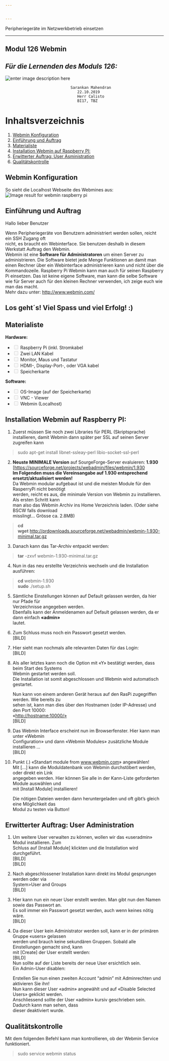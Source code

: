 ```yaml
---


---
```


<p>Peripheriegeräte im Netzwerkbetrieb einsetzen</p>
<hr>
<h2 id="modul-126-webmin">Modul 126 Webmin</h2>
<h2 id="für-die-lernenden-des-moduls-126"><em>Für die Lernenden des Moduls 126:</em></h2>
<p><img src="https://thebroodle.com/wp-content/uploads/2017/06/Webmin-in-Raspberry-Pi.jpg" alt="enter image description here"></p>
<pre><code>								Sarankan Mahendran
								22.10.2019
								Herr Calisto
								BI17, TBZ
</code></pre>
<h1 id="inhaltsverzeichnis">Inhaltsverzeichnis</h1>
<ol>
<li><a href="#example">Webmin Konfiguration</a></li>
<li><a href="#example2">Einführung und Auftrag</a></li>
<li><a href="#example3">Materialiste</a></li>
<li><a href="#example4">Installation Webmin auf Raspberry PI:</a></li>
<li><a href="#example5">Erwitterter Auftrag: User Asministration</a></li>
<li><a href="example6">Qualitätskontrolle</a></li>
</ol>
<h2 id="webmin-konfiguration">Webmin Konfiguration</h2>
<p>So sieht die Localhost Webseite des Webmines aus:<br>
<img src="https://cdn.instructables.com/F8G/938I/IBAAKZK3/F8G938IIBAAKZK3.LARGE.jpg?auto=webp&amp;&amp;frame=1&amp;width=1024&amp;fit=bounds" alt="Image result for webmin raspberry pi"></p>
<h2 id="einführung-und-auftrag">Einführung und Auftrag</h2>
<p>Hallo lieber Benutzer</p>
<p>Wenn Peripheriegeräte von Benutzern administriert werden sollen, reicht ein SSH Zugang oft<br>
nicht, es braucht ein Webinterface. Sie benutzen deshalb in diesem Werkstatt Auftrag den Webmin.<br>
Webmin ist eine <strong>Software für Administratoren</strong> um einen Server zu administrieren. Die Software bietet jede Menge Funktionen an damit man einen Rechner über ein Webinterface administrieren kann und nicht über die Kommandozeile. Raspberry Pi Webmin kann man auch für seinen Raspberry Pi einsetzen. Das ist keine eigene Software, man kann die selbe Software wie für Server auch für den kleinen Rechner verwenden, ich zeige euch wie man das macht.<br>
Mehr dazu unter: <a href="http://www.webmin.com/">http://www.webmin.com/</a></p>
<h2 id="los-geht´s-viel-spass-und-viel-erfolg-">Los geht´s! Viel Spass und viel Erfolg! :)</h2>
<h2 id="materialiste">Materialiste</h2>
<p><strong>Hardware:</strong></p>
<ul>
<li class="task-list-item"><input type="checkbox" class="task-list-item-checkbox" disabled=""> Raspberry Pi (inkl. Stromkabel</li>
<li class="task-list-item"><input type="checkbox" class="task-list-item-checkbox" disabled=""> Zwei LAN Kabel</li>
<li class="task-list-item"><input type="checkbox" class="task-list-item-checkbox" disabled=""> Monitor, Maus und Tastatur</li>
<li class="task-list-item"><input type="checkbox" class="task-list-item-checkbox" disabled=""> HDMI-, Display-Port-, oder VGA kabel</li>
<li class="task-list-item"><input type="checkbox" class="task-list-item-checkbox" disabled=""> Speicherkarte</li>
</ul>
<p><strong>Software:</strong></p>
<ul>
<li class="task-list-item"><input type="checkbox" class="task-list-item-checkbox" disabled=""> OS-Image (auf der Speicherkarte)</li>
<li class="task-list-item"><input type="checkbox" class="task-list-item-checkbox" disabled=""> VNC - Viewer</li>
<li class="task-list-item"><input type="checkbox" class="task-list-item-checkbox" disabled=""> Webmin (Localhost)</li>
</ul>
<h2 id="installation-webmin-auf-raspberry-pi">Installation Webmin auf Raspberry PI:</h2>
<ol>
<li>Zuerst müssen Sie noch zwei Libraries für PERL (Skriptsprache) installieren, damit Webmin dann später per SSL auf seinen Server zugreifen kann</li>
</ol>
<blockquote>
<p>sudo apt-get install libnet-ssleay-perl libio-socket-ssl-perl</p>
</blockquote>
<ol start="2">
<li><strong>Neuste MINIMALE Version</strong> auf SourgeForge-Server evaluieren: <strong>1.930</strong><br>
[<a href="https://sourceforge.net/projects/webadmin/files/webmin/1.930">https://sourceforge.net/projects/webadmin/files/webmin/1.930</a><br>
<strong>Im Folgenden muss die Vereinsangabe auf 1.930 entsprechend ersetzt/aktualisiert werden!</strong><br>
Da Webmin modular aufgebaut ist und die meisten Module für den RasperryPi nicht benötigt<br>
werden, reicht es aus, die minimale Version von Webmin zu installieren. Als ersten Schritt kann<br>
man also das Webmin Archiv ins Home Verzeichnis laden. (Oder siehe BSCW falls download<br>
misslingt… Grösse ca. 2.8MB)</li>
</ol>
<blockquote>
<p><strong>cd</strong><br>
<strong>wget</strong> <a href="http://prdownloads.sourceforge.net/webadmin/webmin-1.930-minimal.tar.gz">http://prdownloads.sourceforge.net/webadmin/webmin-1.930-minimal.tar.gz</a></p>
</blockquote>
<ol start="3">
<li>Danach kann das Tar-Archiv entpackt werden:</li>
</ol>
<blockquote>
<p><strong>tar</strong> -zxvf webmin-1.930-minimal.tar.gz</p>
</blockquote>
<ol start="4">
<li>Nun in das neu erstellte Verzeichnis wechseln und die Installation ausführen:</li>
</ol>
<blockquote>
<p><strong>cd</strong> webmin-1.930<br>
<strong>sudo</strong> ./setup.sh</p>
</blockquote>
<ol start="5">
<li>
<p>Sämtliche Einstellungen können auf Default gelassen werden, da hier nur Pfade für<br>
Verzeichnisse angegeben werden.<br>
Ebenfalls kann der Anmeldenamen auf Default gelassen werden, da er dann einfach <strong>«admin»</strong><br>
lautet.<br>
<img src="images%5C1.png" alt=""></p>
</li>
<li>
<p>Zum Schluss muss noch ein Passwort gesetzt werden.<br>
[BILD]</p>
</li>
<li>
<p>Hier sieht man nochmals alle relevanten Daten für das Login:<br>
[BILD]</p>
</li>
<li>
<p>Als aller letztes kann noch die Option mit «Y» bestätigt werden, dass beim Start des Systems<br>
Webmin gestartet werden soll.<br>
Die Installation ist somit abgeschlossen und Webmin wird automatisch gestartet.</p>
<p>Nun kann von einem anderen Gerät heraus auf den RasPi zugegriffen werden. Wie bereits zu<br>
sehen ist, kann man dies über den Hostnamen (oder IP-Adresse) und den Port 10000:<br>
«<a href="http://hostname:10000/%C2%BB">http://hostname:10000/»</a><br>
[BILD]</p>
</li>
<li>
<p>Das Webmin Interface erscheint nun im Browserfenster. Hier kann man unter «Webmin<br>
Configuration» und dann «Webmin Modules» zusätzliche Module installieren …<br>
[BILD]</p>
</li>
<li>
<p>Punkt (.) «Standart module from <a href="http://www.webmin.com">www.webmin.com</a>» angewählen!<br>
Mit […] kann die Moduldatenbank von Webmin durchstöbert werden, oder direkt ein Link<br>
angegeben werden. Hier können Sie alle in der Kann-Liste geforderten Module auswählen und<br>
mit [Install Module] installieren!</p>
<p>Die nötigen Dateien werden dann heruntergeladen und oft gibt’s gleich eine Möglichkeit das<br>
Modul zu testen via Button!</p>
</li>
</ol>
<h2 id="erwitterter-auftrag-user-administration">Erwitterter Auftrag: User Administration</h2>
<ol>
<li>
<p>Um weitere User verwalten zu können, wollen wir das «useradmin» Modul installieren. Zum<br>
Schluss auf [Install Module] klickten und die Installation wird durchgeführt.<br>
[BILD]<br>
[BILD]</p>
</li>
<li>
<p>Nach abgeschlossener Installation kann direkt ins Modul gesprungen werden oder via<br>
System&gt;User and Groups<br>
[BILD]</p>
</li>
<li>
<p>Hier kann nun ein neuer User erstellt werden. Man gibt nun den Namen sowie das Passwort an.<br>
Es soll immer ein Passwort gesetzt werden, auch wenn keines nötig wäre.<br>
[BILD]</p>
</li>
<li>
<p>Da dieser User kein Administrator werden soll, kann er in der primären Gruppe «users» gelassen<br>
werden und brauch keine sekundären Gruppen. Sobald alle Einstellungen gemacht sind, kann<br>
mit [Create] der User erstellt werden:<br>
[BILD]<br>
Nun sollte auf der Liste bereits der neue User ersichtlich sein.<br>
Ein Admin-User disablen:</p>
<p>Erstellen Sie nun einen zweiten Account “admin” mit Adminrechten und aktivieren Sie ihn!<br>
Nun kann dieser User «admin» angewählt und auf «Disable Selected Users» geklickt werden.<br>
Anschliessend sollte der User «admin» kursiv geschrieben sein. Dadurch kann man sehen, dass<br>
dieser deaktiviert wurde.</p>
</li>
</ol>
<h2 id="qualitätskontrolle">Qualitätskontrolle</h2>
<p>Mit dem folgenden Befehl kann man kontrollieren, ob der Webmin Service funktioniert.</p>
<blockquote>
<p>sudo service webmin status</p>
</blockquote>


